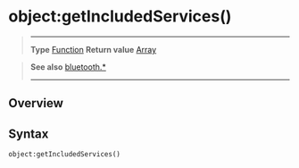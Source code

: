 # object:getIncludedServices()

> --------------------- ------------------------------------------------------------------------------------------
> __Type__              [Function](https://docs.coronalabs.com/api/type/Function.html)
> __Return value__      [Array](https://docs.coronalabs.com/api/type/Array.html)


> __See also__          [bluetooth.*](/plugin/bluetooth/index.md)
> --------------------- ------------------------------------------------------------------------------------------

## Overview

## Syntax

	object:getIncludedServices()